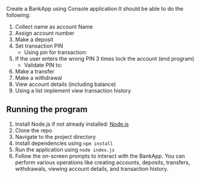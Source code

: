 Create a BankApp using Console application
It should be able to do the following:
1. Collect name as account Name
2. Assign account number
3. Make a deposit
3. Set transaction PIN
	- Using pin for transaction:
4. If the user enters the wrong PIN 3 times lock the account (end program)
	- Validate PIN to:
5. Make a transfer
6. Make a withdrawal
7. View account details (including balance)
8. Using a list implement view transaction history


## Running the program
1. Install Node.js if not already installed: [Node.js](https://nodejs.org/)
2. Clone the repo
3. Navigate to the project directory
4. Install dependencies using `npm install`
5. Run the application using `node index.js` 
6. Follow the on-screen prompts to interact with the BankApp. You can perform various operations like creating accounts, deposits, transfers, withdrawals, viewing account details, and transaction history.